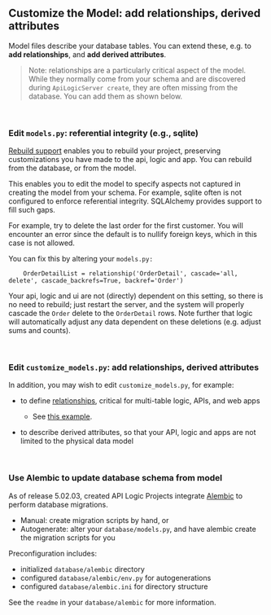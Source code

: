 ## Customize the Model: add relationships, derived attributes
Model files describe your database tables.  You can extend these, e.g. to __add relationships__, and __add derived attributes__.

> Note: relationships are a particularly critical aspect of the model.  While they normally come from your schema and are discovered during `ApiLogicServer create`, they are often missing from the database.  You can add them as shown below.
  
&nbsp;

### Edit ```models.py```: referential integrity (e.g., sqlite)

[Rebuild support](../Project-Rebuild) enables you to rebuild your project, preserving customizations you have made to the api, logic and app.  You can rebuild from the database, or from the model.

This enables you to edit the model to specify aspects not captured in creating the model from your schema.  For example, sqlite often is not configured to enforce referential integrity.  SQLAlchemy provides  support to fill such gaps.

For example, try to delete the last order for the first customer.  You will encounter an error since the default is to nullify foreign keys, which in this case is not allowed.

You can fix this by altering your ```models.py:```

```
    OrderDetailList = relationship('OrderDetail', cascade='all, delete', cascade_backrefs=True, backref='Order')
```

Your api, logic and ui are not (directly) dependent on this setting, so there is no need to rebuild; just restart the server, and the system will properly cascade the `Order` delete to the `OrderDetail` rows.  Note further that logic will automatically adjust any data dependent on these deletions (e.g. adjust sums and counts).

&nbsp;

### Edit `customize_models.py`: add relationships, derived attributes
In addition, you may wish to edit `customize_models.py`, for example:

* to define [relationships](https://github.com/valhuber/LogicBank/wiki/Managing-Rules#database-design), critical for multi-table logic, APIs, and web apps

     * See [this example](https://github.com/ApiLogicServer/demo/blob/main/database/customize_models.py).

* to describe derived attributes, so that your API, logic and apps are not limited to the physical data model

&nbsp;

### Use Alembic to update database schema from model

As of release 5.02.03, created API Logic Projects integrate [Alembic](https://alembic.sqlalchemy.org/en/latest/index.html) to perform database migrations.

* Manual: create migration scripts by hand, or
* Autogenerate: alter your `database/models.py`, and have alembic create the migration scripts for you

Preconfiguration includes:

* initialized `database/alembic` directory
* configured `database/alembic/env.py` for autogenerations
* configured `database/alembic.ini` for directory structure

See the `readme` in your `database/alembic` for more information.
